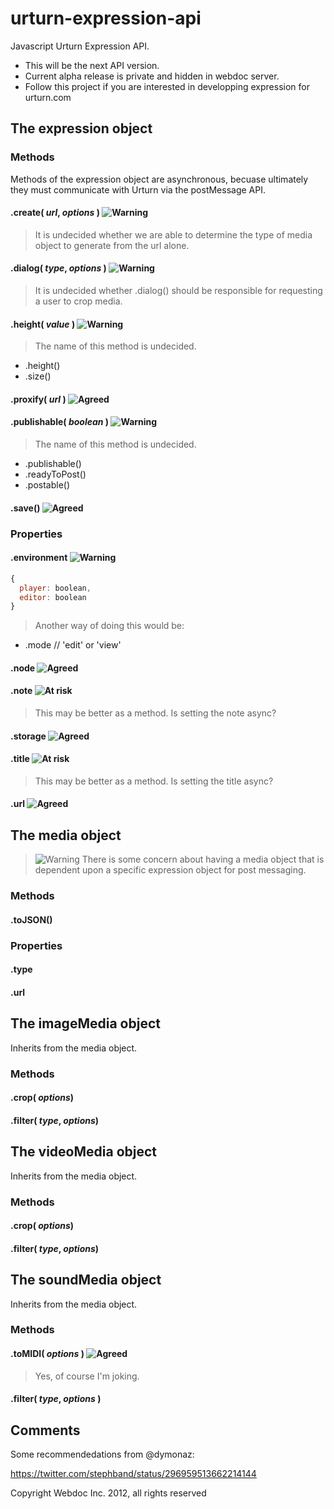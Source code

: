 [risk]: https://access.redhat.com/knowledge/docs/resources/docs/en-US/JBoss_Developer_Studio/3.0/html-single/Seam_Developer_Tools_Reference_Guide/images/seam_editors/icon_exception.png "At risk"
[warning]: http://demo.rockettheme.com/oct09/templates/rt_infuse_j15/images/menus/icon-warning.png "Warning"
[agreed]: http://f.generallinguistics.com/color-coding-genius/icon-tick.original.png "Agreed"

urturn-expression-api
=====================

Javascript Urturn Expression API.

* This will be the next API version. 
* Current alpha release is private and hidden in webdoc server.
* Follow this project if you are interested in developping expression for urturn.com


## The expression object

### Methods

Methods of the expression object are asynchronous, becuase ultimately they must communicate with Urturn via the postMessage API. 


#### .create( _url_, _options_ ) ![][warning]

> It is undecided whether we are able to determine the type of media object to generate from the url alone.


#### .dialog( _type_, _options_ ) ![][warning]

> It is undecided whether .dialog() should be responsible for requesting a user to crop media.


#### .height( _value_ ) ![][warning]

> The name of this method is undecided.
* .height()
* .size()


#### .proxify( _url_ ) ![][agreed]


#### .publishable( _boolean_ ) ![][warning]

> The name of this method is undecided.
* .publishable()
* .readyToPost()
* .postable()


#### .save() ![][agreed]



### Properties

#### .environment ![][warning]

```js
{
  player: boolean,
  editor: boolean
}
```

> Another way of doing this would be:
* .mode // 'edit' or 'view'


#### .node ![][agreed]


#### .note ![][risk]

> This may be better as a method. Is setting the note async?


#### .storage ![][agreed]


#### .title ![][risk]

> This may be better as a method. Is setting the title async?


#### .url ![][agreed]


## The media object

> ![][warning] There is some concern about having a media object that is dependent upon a specific expression object for post messaging.

### Methods

#### .toJSON()

### Properties

#### .type

#### .url


## The imageMedia object

Inherits from the media object.

### Methods

#### .crop( _options_)

#### .filter( _type_, _options_)


## The videoMedia object

Inherits from the media object.

### Methods

#### .crop( _options_)

#### .filter( _type_, _options_)


## The soundMedia object

Inherits from the media object.

### Methods

#### .toMIDI( _options_ ) ![][agreed] 

> Yes, of course I'm joking.

#### .filter( _type_, _options_ )



## Comments

Some recommendedations from @dymonaz:

https://twitter.com/stephband/status/296959513662214144


Copyright Webdoc Inc. 2012, all rights reserved
